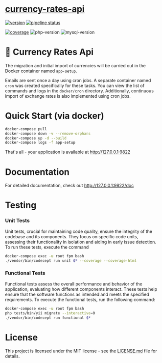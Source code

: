 # [currency-rates-api](https://gitlab.com/dima.novoseltsev/currency-rates-api)

[![version][version-badge]][CHANGELOG]
[![pipeline status][pipeline-badge]][PIPELINES]

[![coverage][coverage-badge]][JOBS]
![php-version]
![mysql-version]

# 💱 Currency Rates Api

The migration and initial import of currencies will be carried out in the Docker container named `app-setup`.

Emails are sent once a day using cron jobs. A separate container named `cron` was created specifically for these tasks. You can view the list of commands and logs in the `docker/cron` directory. Additionally, continuous import of exchange rates is also implemented using cron jobs.

# Quick Start (via  docker)
```bash
docker-compose pull
docker-compose down -v --remove-orphans
docker-compose up -d --build
docker-compose logs -f app-setup
```

That's all - your application is available at http://127.0.0.1:9822

# Documentation
For detailed documentation, check out http://127.0.0.1:9822/doc

# Testing
### Unit Tests
Unit tests, crucial for maintaining code quality, ensure the integrity of the codebase and its components. They focus on specific code units, assessing their functionality in isolation and aiding in early issue detection. To run these tests, execute the command
```bash
docker-compose exec -u root fpm bash
./vendor/bin/codecept run unit $* --coverage --coverage-html
```

### Functional Tests
Functional tests assess the overall performance and behavior of the application, evaluating how different components interact. These tests help ensure that the software functions as intended and meets the specified requirements. To execute the functional tests, run the following command: 
```bash
docker-compose exec -u root fpm bash
php tests/bin/yii migrate --interactive=0
./vendor/bin/codecept run functional $*
```

# License

This project is licensed under the MIT license - see
the [LICENSE.md](https://gitlab.com/dima.novoseltsev/currency-rates-api/-/blob/main/LICENSE.md) file for details.

[CHANGELOG]: ./CHANGELOG.md
[PIPELINES]: https://gitlab.com/dima.novoseltsev/currency-rates-api/pipelines
[JOBS]: https://gitlab.com/dima.novoseltsev/currency-rates-api/-/jobs
[version-badge]: https://img.shields.io/badge/version-1.1.0-blue.svg
[pipeline-badge]: https://gitlab.com/dima.novoseltsev/currency-rates-api/badges/main/pipeline.svg
[coverage-badge]: https://gitlab.com/dima.novoseltsev/currency-rates-api/badges/main/coverage.svg
[php-version]:https://img.shields.io/static/v1?label=php&message=8.3&color=green
[mysql-version]:https://img.shields.io/static/v1?label=mysql&message=8.0&color=green
